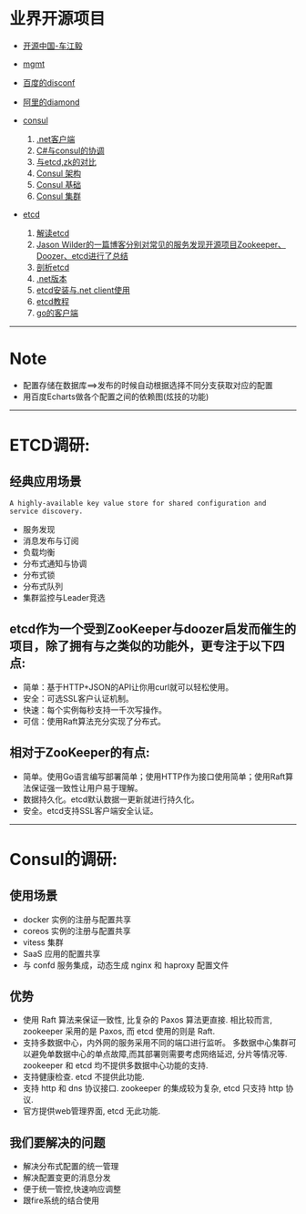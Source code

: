 # 业界开源项目
* [ 开源中国-车江毅](http://git.oschina.net/chejiangyi/Dyd.BaseService.ConfigManager)
* [mgmt](https://github.com/purpleidea/mgmt)
* [百度的disconf](https://github.com/knightliao/disconf)
* [阿里的diamond](http://code.taobao.org/u/chrisredfield/mypro/)
* [consul](https://github.com/hashicorp/consul)
  1. [.net客户端](https://github.com/PlayFab/consuldotnet/)
  2. [C#与consul的协调](http://www.cnblogs.com/shanyou/p/4714838.html)
  3. [与etcd,zk的对比](http://dockone.io/article/667)
  4. [Consul 架构](http://devopsh.com/726.html)
  5. [Consul 基础](http://soft.dog/2016/03/18/consul-basic/)
  6. [Consul 集群](http://soft.dog/2016/03/19/consul-cluster/)
  
* [etcd](https://github.com/coreos/etcd)
  1. [解读etcd](http://www.infoq.com/cn/articles/etcd-interpretation-application-scenario-implement-principle)
  2. [Jason Wilder的一篇博客分别对常见的服务发现开源项目Zookeeper、Doozer、etcd进行了总结](http://jasonwilder.com/blog/2014/02/04/service-discovery-in-the-cloud/)
  3. [剖析etcd](http://www.infoq.com/cn/articles/coreos-analyse-etcd)
  4. [.net版本](https://github.com/coreos/etcd/blob/master/Documentation/libraries-and-tools.md)
  5. [etcd安装与.net client使用](http://blog.csdn.net/jiyiqinlovexx/article/details/38781009)
  6. [etcd教程](https://github.com/cloudcube/coreos-manual-chinese/blob/master/distributed-configuration/getting-started-with-etcd/ZH_CN/README.md)
  7. [go的客户端](https://github.com/coreos/etcd/tree/master/client)
---  

# Note  
* 配置存储在数据库==>发布的时候自动根据选择不同分支获取对应的配置
* 用百度Echarts做各个配置之间的依赖图(炫技的功能)

--- 

# ETCD调研:
## 经典应用场景
`A highly-available key value store for shared configuration and service discovery.`
* 服务发现
* 消息发布与订阅
* 负载均衡
* 分布式通知与协调
* 分布式锁
* 分布式队列
* 集群监控与Leader竞选

## etcd作为一个受到ZooKeeper与doozer启发而催生的项目，除了拥有与之类似的功能外，更专注于以下四点:
* 简单：基于HTTP+JSON的API让你用curl就可以轻松使用。
* 安全：可选SSL客户认证机制。
* 快速：每个实例每秒支持一千次写操作。
* 可信：使用Raft算法充分实现了分布式。

## 相对于ZooKeeper的有点:
* 简单。使用Go语言编写部署简单；使用HTTP作为接口使用简单；使用Raft算法保证强一致性让用户易于理解。
* 数据持久化。etcd默认数据一更新就进行持久化。
* 安全。etcd支持SSL客户端安全认证。

---

# Consul的调研:
## 使用场景
* docker 实例的注册与配置共享
* coreos 实例的注册与配置共享
* vitess 集群
* SaaS 应用的配置共享
* 与 confd 服务集成，动态生成 nginx 和 haproxy 配置文件


## 优势
* 使用 Raft 算法来保证一致性, 比复杂的 Paxos 算法更直接. 相比较而言, zookeeper 采用的是 Paxos, 而 etcd 使用的则是 Raft.
* 支持多数据中心，内外网的服务采用不同的端口进行监听。 多数据中心集群可以避免单数据中心的单点故障,而其部署则需要考虑网络延迟, 分片等情况等. zookeeper 和 etcd 均不提供多数据中心功能的支持.
* 支持健康检查. etcd 不提供此功能.
* 支持 http 和 dns 协议接口. zookeeper 的集成较为复杂, etcd 只支持 http 协议.
* 官方提供web管理界面, etcd 无此功能.


## 我们要解决的问题
* 解决分布式配置的统一管理
* 解决配置变更的消息分发
* 便于统一管控,快速响应调整
* 跟fire系统的结合使用
